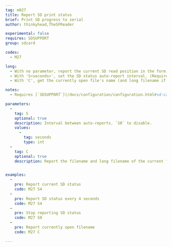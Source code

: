 ```yaml
---
tag: m027
title: Report SD print status
brief: Print SD progress to serial
author: thinkyhead,TheSFReader

experimental: false
requires: SDSUPPORT
group: sdcard

codes:
  - M27

long: 
  - With no parameter, report the current SD read position in the form "`SD printing byte 123/12345`." If no file is open the response is "`Not SD printing`."
  - With 'S<seconds>', set the SD status auto-report interval. (Requires `AUTO_REPORT_SD_STATUS`)
  - With 'C', get the currently open file's name (and long filename if possible). Print "`(no file)`" if no file is open.

notes:
  - Requires [`SDSUPPORT`](/docs/configuration/configuration.html#sd-card)

parameters:
  -
    tag: S
    optional: true
    description: Interval between auto-reports. `S0` to disable.
    values:
      -
        tag: seconds
        type: int
  -
    tag: C
    optional: true
    description: Report the filename and long filename of the current file.


examples:
  -
    pre: Report current SD status
    code: M27 S4
  -
    pre: Report SD status every 4 seconds
    code: M27 S4
  -
    pre: Stop reporting SD status
    code: M27 S0
  -
    pre: Report currently open filename
    code: M27 C

---
```


